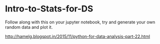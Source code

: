 # Intro-to-Stats-for-DS

Follow along with this on your jupyter notebook, try and generate your own random data and plot it. 

http://hamelg.blogspot.in/2015/11/python-for-data-analysis-part-22.html 
